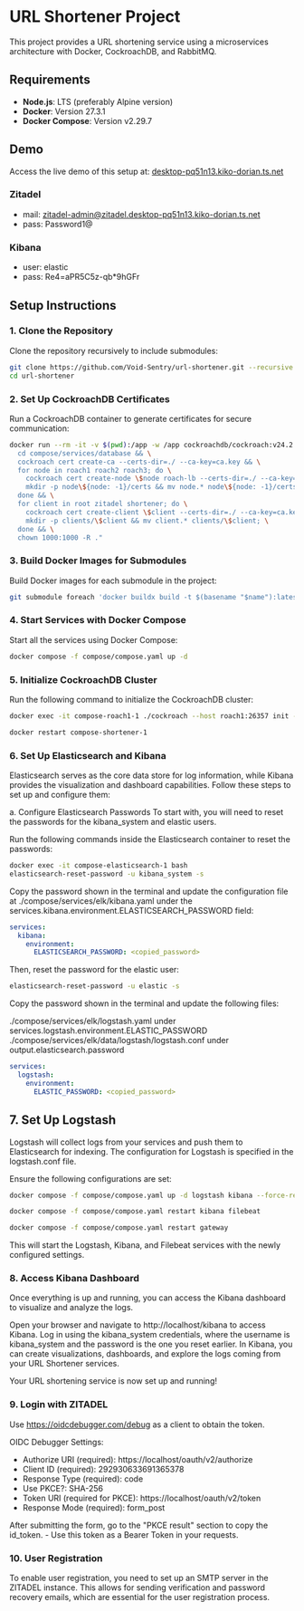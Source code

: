 # URL Shortener Project

This project provides a URL shortening service using a microservices architecture with Docker, CockroachDB, and RabbitMQ.

## Requirements

- **Node.js**: LTS (preferably Alpine version)
- **Docker**: Version 27.3.1
- **Docker Compose**: Version v2.29.7

## Demo

Access the live demo of this setup at: [desktop-pq51n13.kiko-dorian.ts.net](https://desktop-pq51n13.kiko-dorian.ts.net)

### Zitadel
- mail: zitadel-admin@zitadel.desktop-pq51n13.kiko-dorian.ts.net
- pass: Password1@

### Kibana
- user: elastic
- pass: Re4=aPR5C5z-qb*9hGFr

## Setup Instructions

### 1. Clone the Repository

Clone the repository recursively to include submodules:

```bash
git clone https://github.com/Void-Sentry/url-shortener.git --recursive
cd url-shortener
```

### 2. Set Up CockroachDB Certificates

Run a CockroachDB container to generate certificates for secure communication:

```bash
docker run --rm -it -v $(pwd):/app -w /app cockroachdb/cockroach:v24.2.1 bash -c "
  cd compose/services/database && \
  cockroach cert create-ca --certs-dir=./ --ca-key=ca.key && \
  for node in roach1 roach2 roach3; do \
    cockroach cert create-node \$node roach-lb --certs-dir=./ --ca-key=ca.key && \
    mkdir -p node\${node: -1}/certs && mv node.* node\${node: -1}/certs; \
  done && \
  for client in root zitadel shortener; do \
    cockroach cert create-client \$client --certs-dir=./ --ca-key=ca.key && \
    mkdir -p clients/\$client && mv client.* clients/\$client; \
  done && \
  chown 1000:1000 -R ."
```

### 3. Build Docker Images for Submodules

Build Docker images for each submodule in the project:

```bash
git submodule foreach 'docker buildx build -t $(basename "$name"):latest .'
```

### 4. Start Services with Docker Compose

Start all the services using Docker Compose:

```bash
docker compose -f compose/compose.yaml up -d
```

### 5. Initialize CockroachDB Cluster

Run the following command to initialize the CockroachDB cluster:

```bash
docker exec -it compose-roach1-1 ./cockroach --host roach1:26357 init --certs-dir /run/secrets
```

```bash
docker restart compose-shortener-1
```

### 6. Set Up Elasticsearch and Kibana
Elasticsearch serves as the core data store for log information, while Kibana provides the visualization and dashboard capabilities. Follow these steps to set up and configure them:

a. Configure Elasticsearch Passwords
To start with, you will need to reset the passwords for the kibana_system and elastic users.

Run the following commands inside the Elasticsearch container to reset the passwords:

```bash
docker exec -it compose-elasticsearch-1 bash
elasticsearch-reset-password -u kibana_system -s
```

Copy the password shown in the terminal and update the configuration file at ./compose/services/elk/kibana.yaml under the services.kibana.environment.ELASTICSEARCH_PASSWORD field:

```yaml
services:
  kibana:
    environment:
      ELASTICSEARCH_PASSWORD: <copied_password>
```

Then, reset the password for the elastic user:

```bash
elasticsearch-reset-password -u elastic -s
```
Copy the password shown in the terminal and update the following files:

./compose/services/elk/logstash.yaml under services.logstash.environment.ELASTIC_PASSWORD
./compose/services/elk/data/logstash/logstash.conf under output.elasticsearch.password

```yaml
services:
  logstash:
    environment:
      ELASTIC_PASSWORD: <copied_password>
```

## 7. Set Up Logstash
Logstash will collect logs from your services and push them to Elasticsearch for indexing. The configuration for Logstash is specified in the logstash.conf file.

Ensure the following configurations are set:

```bash
docker compose -f compose/compose.yaml up -d logstash kibana --force-recreate
```

```bash
docker compose -f compose/compose.yaml restart kibana filebeat
```

```bash
docker compose -f compose/compose.yaml restart gateway
```

This will start the Logstash, Kibana, and Filebeat services with the newly configured settings.

### 8. Access Kibana Dashboard
Once everything is up and running, you can access the Kibana dashboard to visualize and analyze the logs.

Open your browser and navigate to http://localhost/kibana to access Kibana.
Log in using the kibana_system credentials, where the username is kibana_system and the password is the one you reset earlier.
In Kibana, you can create visualizations, dashboards, and explore the logs coming from your URL Shortener services.

Your URL shortening service is now set up and running!

### 9. Login with ZITADEL
Use https://oidcdebugger.com/debug as a client to obtain the token.

OIDC Debugger Settings:

- Authorize URI (required): https://localhost/oauth/v2/authorize
- Client ID (required): 292930633691365378
- Response Type (required): code
- Use PKCE?: SHA-256
- Token URI (required for PKCE): https://localhost/oauth/v2/token
- Response Mode (required): form_post

After submitting the form, go to the "PKCE result" section to copy the id_token. - Use this token as a Bearer Token in your requests.

### 10. User Registration
To enable user registration, you need to set up an SMTP server in the ZITADEL instance. This allows for sending verification and password recovery emails, which are essential for the user registration process.
